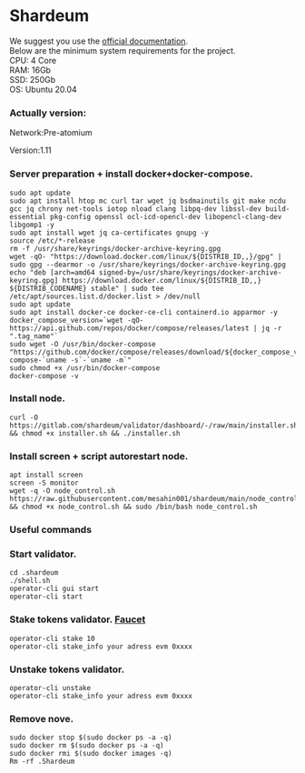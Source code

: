 # Shardeum

We suggest you use the [official documentation](https://docs.shardeum.org/node/run/validator). </br>
Below are the minimum system requirements for the project.</br>
CPU: 4 Core </br>
RAM: 16Gb </br>
SSD: 250Gb </br>
OS: Ubuntu 20.04 </br>

### Actually version:
Network:Pre-atomium

Version:1.11


### Server preparation + install docker+docker-compose.
```
sudo apt update
sudo apt install htop mc curl tar wget jq bsdmainutils git make ncdu gcc jq chrony net-tools iotop nload clang libpq-dev libssl-dev build-essential pkg-config openssl ocl-icd-opencl-dev libopencl-clang-dev libgomp1 -y
sudo apt install wget jq ca-certificates gnupg -y
source /etc/*-release
rm -f /usr/share/keyrings/docker-archive-keyring.gpg
wget -qO- "https://download.docker.com/linux/${DISTRIB_ID,,}/gpg" | sudo gpg --dearmor -o /usr/share/keyrings/docker-archive-keyring.gpg
echo "deb [arch=amd64 signed-by=/usr/share/keyrings/docker-archive-keyring.gpg] https://download.docker.com/linux/${DISTRIB_ID,,} ${DISTRIB_CODENAME} stable" | sudo tee /etc/apt/sources.list.d/docker.list > /dev/null
sudo apt update
sudo apt install docker-ce docker-ce-cli containerd.io apparmor -y
docker_compose_version=`wget -qO- https://api.github.com/repos/docker/compose/releases/latest | jq -r ".tag_name"`
sudo wget -O /usr/bin/docker-compose "https://github.com/docker/compose/releases/download/${docker_compose_version}/docker-compose-`uname -s`-`uname -m`"
sudo chmod +x /usr/bin/docker-compose
docker-compose -v
```

### Install node.
```
curl -O https://gitlab.com/shardeum/validator/dashboard/-/raw/main/installer.sh && chmod +x installer.sh && ./installer.sh
```

### Install screen + script autorestart node.
```
apt install screen
screen -S monitor
wget -q -O node_control.sh https://raw.githubusercontent.com/mesahin001/shardeum/main/node_control.sh && chmod +x node_control.sh && sudo /bin/bash node_control.sh
```

### Useful commands

### Start validator.
```
cd .shardeum
./shell.sh
operator-cli gui start
operator-cli start
```

### Stake tokens validator. [Faucet](https://discord.gg/shardeum)
```
operator-cli stake 10
operator-cli stake_info your adress evm 0xxxx
```

### Unstake tokens validator.
```
operator-cli unstake
operator-cli stake_info your adress evm 0xxxx
```

### Remove nove.
```
sudo docker stop $(sudo docker ps -a -q)
sudo docker rm $(sudo docker ps -a -q)
sudo docker rmi $(sudo docker images -q)
Rm -rf .Shardeum
```
